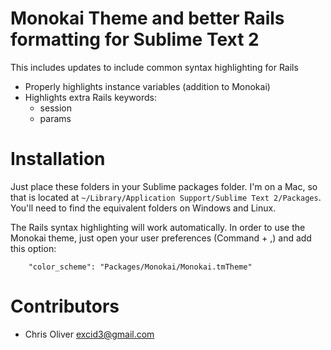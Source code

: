 # Monokai Theme and better Rails formatting for Sublime Text 2

This includes updates to include common syntax highlighting for Rails

* Properly highlights instance variables (addition to Monokai)
* Highlights extra Rails keywords:
    * session
    * params

# Installation

Just place these folders in your Sublime packages folder. I'm on a Mac, so that is located at  ```~/Library/Application Support/Sublime Text 2/Packages```. You'll need to find the equivalent folders on Windows and Linux.

The Rails syntax highlighting will work automatically. In order to use the Monokai theme, just open your user preferences (Command + ,) and add this option:

```
	"color_scheme": "Packages/Monokai/Monokai.tmTheme"
```

# Contributors

- Chris Oliver excid3@gmail.com